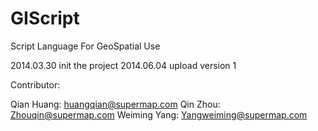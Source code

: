 GIScript
=========

Script Language For GeoSpatial Use

2014.03.30 init the project
2014.06.04 upload version 1


Contributor:

Qian Huang: huangqian@supermap.com
Qin Zhou: Zhouqin@supermap.com
Weiming Yang: Yangweiming@supermap.com
